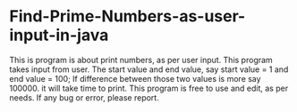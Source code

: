 # Find-Prime-Numbers-as-user-input-in-java
This is program is about print numbers, as per user input. 
This program takes input from user.
The start value and end value, say start value = 1 and end value  = 100;
If difference between those two values is more say 100000. it will take time to print.
This program is free to use and edit, as per needs.
If any bug or error, please report.
